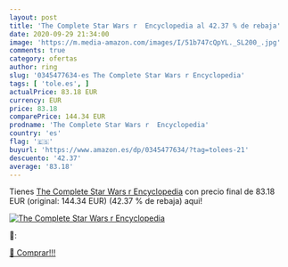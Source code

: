 ```yaml
---
layout: post
title: 'The Complete Star Wars r  Encyclopedia al 42.37 % de rebaja'
date: 2020-09-29 21:34:00
image: 'https://m.media-amazon.com/images/I/51b747cQpYL._SL200_.jpg'
comments: true
category: ofertas
author: ring
slug: '0345477634-es The Complete Star Wars r Encyclopedia'
tags: [ 'tole.es', ]
actualPrice: 83.18 EUR
currency: EUR
price: 83.18
comparePrice: 144.34 EUR
prodname: 'The Complete Star Wars r  Encyclopedia'
country: 'es'
flag: '🇪🇸'
buyurl: 'https://www.amazon.es/dp/0345477634/?tag=tolees-21'
descuento: '42.37'
average: '83.18'
---
```


Tienes [The Complete Star Wars r  Encyclopedia](https://www.amazon.es/dp/0345477634/?tag=tolees-21) con precio final de  83.18 EUR (original: 144.34 EUR) (42.37 %  de rebaja) aqui!

[![The Complete Star Wars r  Encyclopedia](https://m.media-amazon.com/images/I/51b747cQpYL._SL200_.jpg)](https://www.amazon.es/dp/0345477634/?tag=tolees-21)

🔎:


[🛒 Comprar!!!](https://www.amazon.es/dp/0345477634/?tag=tolees-21)
